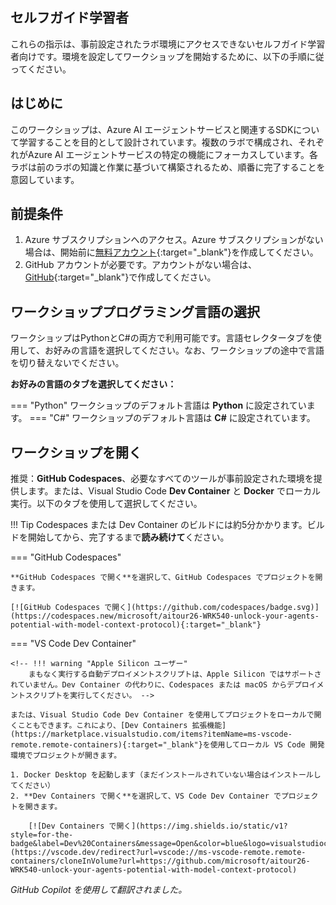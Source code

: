 ## セルフガイド学習者

これらの指示は、事前設定されたラボ環境にアクセスできないセルフガイド学習者向けです。環境を設定してワークショップを開始するために、以下の手順に従ってください。

## はじめに

このワークショップは、Azure AI エージェントサービスと関連するSDKについて学習することを目的として設計されています。複数のラボで構成され、それぞれがAzure AI エージェントサービスの特定の機能にフォーカスしています。各ラボは前のラボの知識と作業に基づいて構築されるため、順番に完了することを意図しています。

## 前提条件

1. Azure サブスクリプションへのアクセス。Azure サブスクリプションがない場合は、開始前に[無料アカウント](https://azure.microsoft.com/free/){:target="_blank"}を作成してください。
1. GitHub アカウントが必要です。アカウントがない場合は、[GitHub](https://github.com/join){:target="_blank"}で作成してください。

## ワークショッププログラミング言語の選択

ワークショップはPythonとC#の両方で利用可能です。言語セレクタータブを使用して、お好みの言語を選択してください。なお、ワークショップの途中で言語を切り替えないでください。

**お好みの言語のタブを選択してください：**

=== "Python"
    ワークショップのデフォルト言語は **Python** に設定されています。
=== "C#"
    ワークショップのデフォルト言語は **C#** に設定されています。

## ワークショップを開く

推奨：**GitHub Codespaces**、必要なすべてのツールが事前設定された環境を提供します。または、Visual Studio Code **Dev Container** と **Docker** でローカル実行。以下のタブを使用して選択してください。

!!! Tip
    Codespaces または Dev Container のビルドには約5分かかります。ビルドを開始してから、完了するまで**読み続けて**ください。

=== "GitHub Codespaces"

    **GitHub Codespaces で開く**を選択して、GitHub Codespaces でプロジェクトを開きます。

    [![GitHub Codespaces で開く](https://github.com/codespaces/badge.svg)](https://codespaces.new/microsoft/aitour26-WRK540-unlock-your-agents-potential-with-model-context-protocol){:target="_blank"}



=== "VS Code Dev Container"

    <!-- !!! warning "Apple Silicon ユーザー"
        まもなく実行する自動デプロイメントスクリプトは、Apple Silicon ではサポートされていません。Dev Container の代わりに、Codespaces または macOS からデプロイメントスクリプトを実行してください。 -->

    または、Visual Studio Code Dev Container を使用してプロジェクトをローカルで開くこともできます。これにより、[Dev Containers 拡張機能](https://marketplace.visualstudio.com/items?itemName=ms-vscode-remote.remote-containers){:target="_blank"}を使用してローカル VS Code 開発環境でプロジェクトが開きます。

    1. Docker Desktop を起動します（まだインストールされていない場合はインストールしてください）
    2. **Dev Containers で開く**を選択して、VS Code Dev Container でプロジェクトを開きます。

        [![Dev Containers で開く](https://img.shields.io/static/v1?style=for-the-badge&label=Dev%20Containers&message=Open&color=blue&logo=visualstudiocode)](https://vscode.dev/redirect?url=vscode://ms-vscode-remote.remote-containers/cloneInVolume?url=https://github.com/microsoft/aitour26-WRK540-unlock-your-agents-potential-with-model-context-protocol)

*GitHub Copilot を使用して翻訳されました。*
